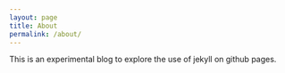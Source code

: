 ```yaml
---
layout: page
title: About
permalink: /about/
---
```

This is an experimental blog to explore the use of jekyll on github pages.
